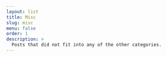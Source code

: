 ```yaml
---
layout: list
title: Misc
slug: misc
menu: false
order: 1
description: >
  Posts that did not fit into any of the other categories.
---
```

